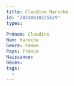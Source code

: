 ```yaml
---
title: Claudine Haroche 
id: "20230810225529"
types:
  
Prénom: Claudine
Nom: Haroche
Genre: Femme
Pays: France
Naissance: 
Décès: 
tags:
  - 
---
```



